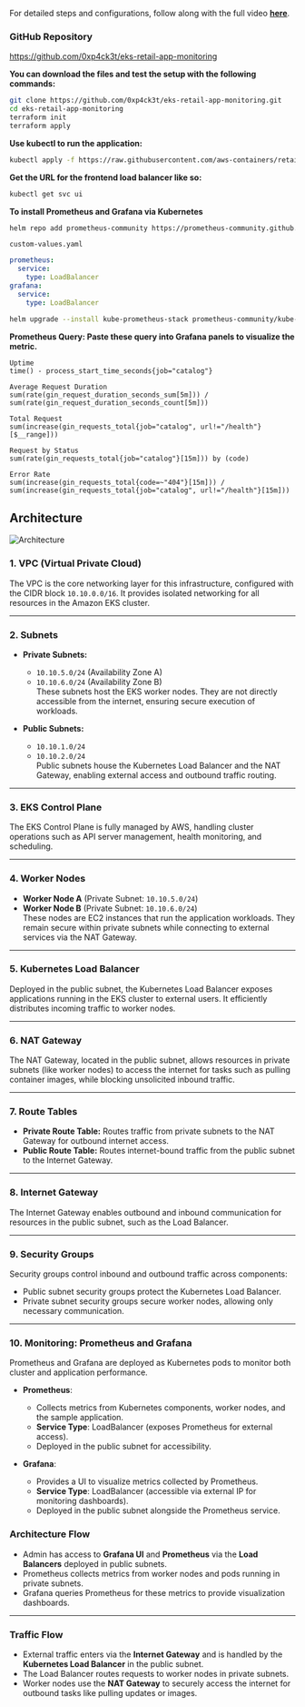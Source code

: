 For detailed steps and configurations, follow along with the full video [**here**](https://youtu.be/u7bRAD1k9Tk).

### GitHub Repository
https://github.com/0xp4ck3t/eks-retail-app-monitoring

**You can download the files and test the setup with the following commands:**

```bash
git clone https://github.com/0xp4ck3t/eks-retail-app-monitoring.git
cd eks-retail-app-monitoring
terraform init
terraform apply 
```
**Use kubectl to run the application:**

```bash
kubectl apply -f https://raw.githubusercontent.com/aws-containers/retail-store-sample-app/main/dist/kubernetes/deploy.yaml
```

**Get the URL for the frontend load balancer like so:**

```bash
kubectl get svc ui
```

**To install Prometheus and Grafana via Kubernetes**

```bash
helm repo add prometheus-community https://prometheus-community.github.io/helm-charts
```
`custom-values.yaml`
```yaml
prometheus:
  service:
    type: LoadBalancer
grafana:
  service:
    type: LoadBalancer
```
```bash
helm upgrade --install kube-prometheus-stack prometheus-community/kube-prometheus-stack -f custom-values.yaml
```
**Prometheus Query: Paste these query into Grafana panels to visualize the metric.**
```
Uptime
time() - process_start_time_seconds{job="catalog"}

Average Request Duration
sum(rate(gin_request_duration_seconds_sum[5m])) / sum(rate(gin_request_duration_seconds_count[5m]))

Total Request
sum(increase(gin_requests_total{job="catalog", url!="/health"}[$__range]))

Request by Status
sum(rate(gin_requests_total{job="catalog"}[15m])) by (code)

Error Rate 
sum(increase(gin_requests_total{code=~"404"}[15m])) / sum(increase(gin_requests_total{job="catalog", url!="/health"}[15m]))
```
## Architecture
![Architecture](/assets/images/projects/eks-retail-app-monitoring/architecture.jpg "This is an example image")


### **1. VPC (Virtual Private Cloud)**  
The VPC is the core networking layer for this infrastructure, configured with the CIDR block `10.10.0.0/16`. It provides isolated networking for all resources in the Amazon EKS cluster.

---

### **2. Subnets**  
- **Private Subnets:**  
  - `10.10.5.0/24` (Availability Zone A)  
  - `10.10.6.0/24` (Availability Zone B)  
  These subnets host the EKS worker nodes. They are not directly accessible from the internet, ensuring secure execution of workloads.  

- **Public Subnets:**  
  - `10.10.1.0/24`  
  - `10.10.2.0/24`  
  Public subnets house the Kubernetes Load Balancer and the NAT Gateway, enabling external access and outbound traffic routing.

---

### **3. EKS Control Plane**  
The EKS Control Plane is fully managed by AWS, handling cluster operations such as API server management, health monitoring, and scheduling.

---

### **4. Worker Nodes**  
- **Worker Node A** (Private Subnet: `10.10.5.0/24`)  
- **Worker Node B** (Private Subnet: `10.10.6.0/24`)  
These nodes are EC2 instances that run the application workloads. They remain secure within private subnets while connecting to external services via the NAT Gateway.

---

### **5. Kubernetes Load Balancer**  
Deployed in the public subnet, the Kubernetes Load Balancer exposes applications running in the EKS cluster to external users. It efficiently distributes incoming traffic to worker nodes.

---

### **6. NAT Gateway**  
The NAT Gateway, located in the public subnet, allows resources in private subnets (like worker nodes) to access the internet for tasks such as pulling container images, while blocking unsolicited inbound traffic.

---

### **7. Route Tables**  
- **Private Route Table:** Routes traffic from private subnets to the NAT Gateway for outbound internet access.  
- **Public Route Table:** Routes internet-bound traffic from the public subnet to the Internet Gateway.

---

### **8. Internet Gateway**  
The Internet Gateway enables outbound and inbound communication for resources in the public subnet, such as the Load Balancer.

---

### **9. Security Groups**  
Security groups control inbound and outbound traffic across components:  
- Public subnet security groups protect the Kubernetes Load Balancer.  
- Private subnet security groups secure worker nodes, allowing only necessary communication.

---

### **10. Monitoring: Prometheus and Grafana**  
Prometheus and Grafana are deployed as Kubernetes pods to monitor both cluster and application performance.

- **Prometheus**:  
  - Collects metrics from Kubernetes components, worker nodes, and the sample application.  
  - **Service Type**: LoadBalancer (exposes Prometheus for external access).  
  - Deployed in the public subnet for accessibility.  

- **Grafana**:  
  - Provides a UI to visualize metrics collected by Prometheus.  
  - **Service Type**: LoadBalancer (accessible via external IP for monitoring dashboards).  
  - Deployed in the public subnet alongside the Prometheus service.  

### Architecture Flow  
- Admin has access to **Grafana UI** and **Prometheus** via the **Load Balancers** deployed in public subnets.  
- Prometheus collects metrics from worker nodes and pods running in private subnets.  
- Grafana queries Prometheus for these metrics to provide visualization dashboards.

---

### **Traffic Flow**  
- External traffic enters via the **Internet Gateway** and is handled by the **Kubernetes Load Balancer** in the public subnet.  
- The Load Balancer routes requests to worker nodes in private subnets.  
- Worker nodes use the **NAT Gateway** to securely access the internet for outbound tasks like pulling updates or images.